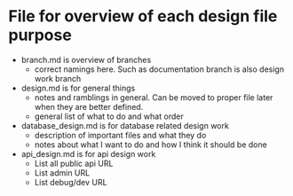 # File for overview of each design file purpose

- branch.md is overview of branches
  - correct namings here. Such as documentation branch is also design work branch
- design.md is for general things
  - notes and ramblings in general. Can be moved to proper file later when they are better defined.
  - general list of what to do and what order
- database_design.md is for database related design work
  - description of important files and what they do
  - notes about what I want to do and how I think it should be done
- api_design.md is for api design work
   - List all public api URL
   - List admin URL
   - List debug/dev URL

